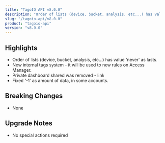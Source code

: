 ```yaml
---
title: "TagoIO API v8.0.0"
description: "Order of lists (device, bucket, analysis, etc...) has value 'never' as lasts."
slug: "/tagoio-api/v8-0-0"
product: "tagoio-api"
version: "v8.0.0"
---
```


## Highlights

- Order of lists (device, bucket, analysis, etc...) has value 'never' as lasts.
- New internal tags system - it will be used to new rules on Access Manager.
- Private dashboard shared was removed - link
- Fixed '-1' as amount of data, in some accounts.

## Breaking Changes

- None

## Upgrade Notes

- No special actions required
